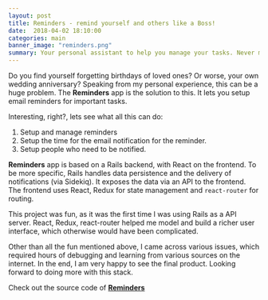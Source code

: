 ```yaml
---
layout: post
title: Reminders - remind yourself and others like a Boss! 
date:  2018-04-02 18:10:00
categories: main
banner_image: "reminders.png"
summary: Your personal assistant to help you manage your tasks. Never miss another appointment again!
---
```


Do you find yourself forgetting birthdays of loved ones? Or worse, your own wedding anniversary? Speaking from my personal experience, this can be a huge problem. The **Reminders** app is the solution to this. It lets you setup email reminders for important tasks.
 
Interesting, right?, lets see what all this can do:
  
  1. Setup and manage reminders
  2. Setup the time for the email notification for the reminder.
  3. Setup people who need to be notified.
  
  **Reminders** app is based on a Rails backend, with React on the frontend. To be more specific, Rails handles data persistence and the delivery of notifications (via Sidekiq). It exposes the data via an API to the frontend. The frontend uses React, Redux for state management and `react-router` for routing. 
  
  This project was fun, as it was the first time I was using Rails as a API server. React, Redux, react-router helped me model and build a richer user interface, which otherwise would have been complicated.
   
 Other than all the fun mentioned above, I came across various issues, which required hours of debugging and learning from various sources on the internet. In the end, I am very happy to see the final product. Looking forward to doing more with this stack.
 
 Check out the source code of [**Reminders**](https://github.com/soumyaveer/reminders) 
